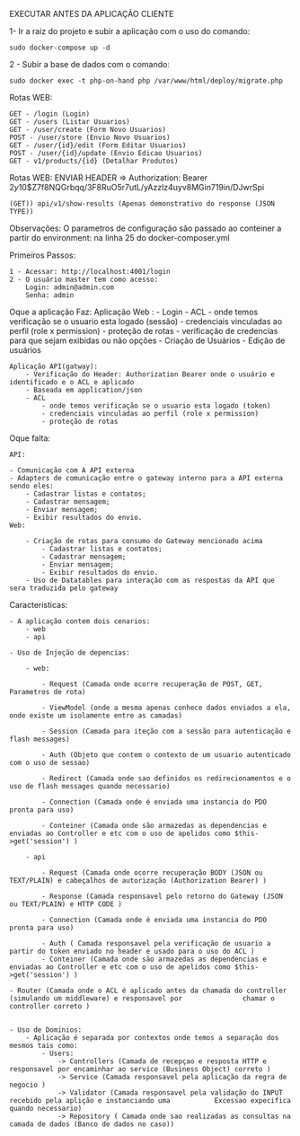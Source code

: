 
EXECUTAR ANTES DA APLICAÇÃO CLIENTE

1- Ir a raiz do projeto e subir a aplicação com o uso do comando:

    sudo docker-compose up -d


2 - Subir a base de dados com o comando:

    sudo docker exec -t php-on-hand php /var/www/html/deploy/migrate.php

Rotas WEB: 

    GET - /login (Login)
    GET - /users (Listar Usuarios)
    GET - /user/create (Form Novo Usuarios)
    POST - /user/store (Envio Novo Usuarios)
    GET - /user/{id}/edit (Form Editar Usuarios)
    POST - /user/{id}/update (Envio Edicao Usuarios)
    GET - v1/products/{id} (Detalhar Produtos)
   
Rotas WEB: 
    ENVIAR HEADER => Authorization: Bearer $2y$10$Z7f8NQGrbqq/3F8RuO5r7utL/yAzzlz4uyv8MGin719in/DJwrSpi

    (GET)) api/v1/show-results (Apenas demonstrativo do response (JSON TYPE))

Observações:
    O parametros de configuração são passado ao conteiner a partir do environment: na linha 25 do docker-composer.yml

Primeiros Passos:

    1 - Acessar: http://localhost:4001/login
    2 - O usuário master tem como acesso:
        Login: admin@admin.com
        Senha: admin


Oque a aplicação Faz:
    Aplicação Web :
        - Login
        - ACL 
            - onde temos verificação se o usuario esta logado (sessão)
            - credenciais vinculadas ao perfil (role x permission)
            - proteção de rotas
            - verificação de credencias para que sejam exibidas ou não opções
        - Criação de Usuários
        - Edição de usuários

    
    Aplicação API(gatway):
        - Verificação do Header: Authorization Bearer onde o usuário e identificado e o ACL e aplicado
        - Baseada em application/json
        - ACL 
            - onde temos verificação se o usuario esta logado (token)
            - credenciais vinculadas ao perfil (role x permission)
            - proteção de rotas

Oque falta:

    API:

    - Comunicação com A API externa
    - Adapters de comunicação entre o gateway interno para a API externa sendo eles:
        - Cadastrar listas e contatos;
        - Cadastrar mensagem;
        - Enviar mensagem;
        - Exibir resultados do envio.
    Web:

        - Criação de rotas para consumo do Gateway mencionado acima
            - Cadastrar listas e contatos;
            - Cadastrar mensagem;
            - Enviar mensagem;
            - Exibir resultados do envio.
        - Uso de Datatables para interação com as respostas da API que sera traduzida pelo gateway

Caracteristicas:

    - A aplicação contem dois cenarios:
        - web
        - api

    - Uso de Injeção de depencias:

        - web:

            - Request (Camada onde ocorre recuperação de POST, GET, Parametros de rota)

            - ViewModel (onde a mesma apenas conhece dados enviados a ela, onde existe um isolamente entre as camadas)

            - Session (Camada para iteção com a sessão para autenticação e flash messages)

            - Auth (Objeto que contem o contexto de um usuario autenticado com o uso de sessao)

            - Redirect (Camada onde sao definidos os redirecionamentos e o uso de flash messages quando necessario)

            - Connection (Camada onde é enviada uma instancia do PDO pronta para uso)

            - Conteiner (Camada onde são armazedas as dependencias e enviadas ao Controller e etc com o uso de apelidos como $this->get('session') )

        - api

            - Request (Camada onde ocorre recuperação BODY (JSON ou TEXT/PLAIN) e cabeçalhos de autorização (Authorization Bearer) )

            - Response (Camada responsavel pelo retorno do Gateway (JSON ou TEXT/PLAIN) e HTTP CODE )

            - Connection (Camada onde é enviada uma instancia do PDO pronta para uso)

            - Auth ( Camada responsavel pela verificação de usuario a partir do token enviado no header e usado para o uso do ACL )
            - Conteiner (Camada onde são armazedas as dependencias e enviadas ao Controller e etc com o uso de apelidos como $this->get('session') )

    - Router (Camada onde o ACL é aplicado antes da chamada do controller (simulando um middleware) e responsavel por               chamar o controller correto )


    - Uso de Dominios:
        - Aplicação é separada por contextos onde temos a separação dos mesmos tais como:
            - Users:
                -> Controllers (Camada de recepçao e resposta HTTP e responsavel por encaminhar ao service (Business Object) correto )
                -> Service (Camada responsavel pela aplicação da regra de negocio )
                -> Validator (Camada responsavel pela validação do INPUT recebido pela aplição e instanciando uma           Excessao expecifica quando necessario)
                -> Repository ( Camada onde sao realizadas as consultas na camada de dados (Banco de dados no caso))

